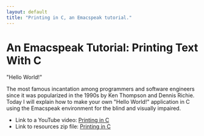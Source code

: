 ```yaml
---
layout: default
title: "Printing in C, an Emacspeak tutorial."
---
```


# An Emacspeak Tutorial: Printing Text With C

"Hello World!"

The most famous incantation among programmers and software engineers since it was popularized in the 1990s by Ken Thompson and Dennis Richie.
Today I will explain how to make your own "Hello World!" application in C using the Emacspeak environment for the blind and visually impaired.


* Link to a YouTube video: [Printing in C](https://youtu.be/BP28hVVhq4A)
* Link to resources zip file: [Printing in C](/assets/emacspeak-tutorials/printing.zip)


